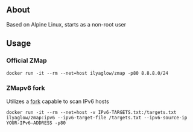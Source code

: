 About
-----

Based on Alpine Linux, starts as a non-root user

## Usage

### Official ZMap

```
docker run -it --rm --net=host ilyaglow/zmap -p80 8.8.8.0/24
```

### ZMapv6 fork

Utilizes a [fork](https://github.com/tumi8/zmap) capable to scan IPv6 hosts

```
docker run -it --rm --net=host -v IPv6-TARGETS.txt:/targets.txt ilyaglow/zmap:ipv6 --ipv6-target-file /targets.txt --ipv6-source-ip YOUR-IPv6-ADDRESS -p80
```
